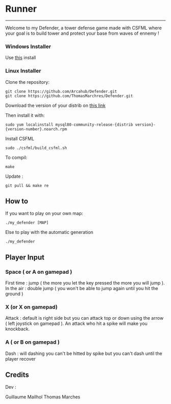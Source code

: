 # Runner

*****

Welcome to my Defender,
a tower defense game made with CSFML where your goal is to build tower and protect your base from waves of ennemy !

### Windows Installer

Use [this](https://dev.mysql.com/get/Downloads/MySQLInstaller/mysql-installer-web-community-8.0.18.0.msi) install

### Linux Installer

Clone the repository:

    git clone https://github.com/Arcahub/Defender.git
    git clone https://github.com/ThomasMarchres/Defender.git

Download the version of your distrib on [this link](https://dev.mysql.com/downloads/repo/yum/)

Then install it with:

    sudo yum localinstall mysql80-community-release-{distrib version}-{version-number}.noarch.rpm

Install CSFML

    sudo ./csfml/build_csfml.sh

To compil:

    make

Update :

    git pull && make re

## How to

If you want to play on your own map:

    ./my_defender [MAP]

Else to play with the automatic generation

    ./my_defender

## Player Input

### Space ( or A on gamepad )

First time : jump ( the more you let the key pressed the more you will jump ).
In the air : double jump ( you won't be able to jump again until you hit the ground )

### X (or X on gamepad)

Attack : default is right side but you can attack top or down using the arrow ( left joystick on gamepad ). An attack who hit a spike will make you knockback.

### A ( or B on gamepad )

Dash : will dashing you can't be hitted by spike but you can't dash until the player recover

## Credits

Dev :

Guillaume Mailhol
Thomas Marches
